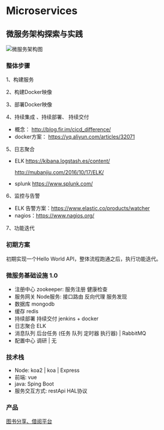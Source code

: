 # Microservices

## 微服务架构探索与实践

![微服务架构图](https://github.com/CocaCola183/Microservices/master/images/%E5%BE%AE%E6%9C%8D%E5%8A%A1%E6%9E%B6%E6%9E%84%E5%9B%BE.png)

### 整体步骤

1、构建服务
     
2、构建Docker映像

3、部署Docker映像

4、持续集成 、持续部署、 持续交付

* 概念： http://blog.fir.im/cicd_difference/
* docker方案： https://yq.aliyun.com/articles/32071
   
5、日志聚合

 * ELK  https://kibana.logstash.es/content/
 
     http://mubanjiu.com/2016/10/17/ELK/
     
 * splunk  https://www.splunk.com/
     
6、监控与告警

  * ELK 告警方案：https://www.elastic.co/products/watcher
  * nagios：https://www.nagios.org/
  
7、功能迭代


### 初期方案

初期实现一个Hello World API，整体流程跑通之后，执行功能迭代。


### 微服务基础设施 1.0

* 注册中心 zookeeper: 服务注册 健康检查
* 服务网关 Node服务: 接口路由 反向代理 服务发现
* 数据库 mongodb
* 缓存 redis
* 持续部署 持续交付 jenkins + docker
* 日志聚合 ELK
* 消息队列 后台任务 (任务 队列 定时器 执行器) | RabbitMQ
* 配置中心 调研 | 无

### 技术栈
 * Node: koa2 | koa | Express
 * 前端: vue 
 * java: Sping Boot
 * 服务交互方式: restApi HAL协议 
 
### 产品 
 [图书分享、借阅平台](https://github.com/wangxinhan/Microservices/blob/master/book/README.md)  
 
 
